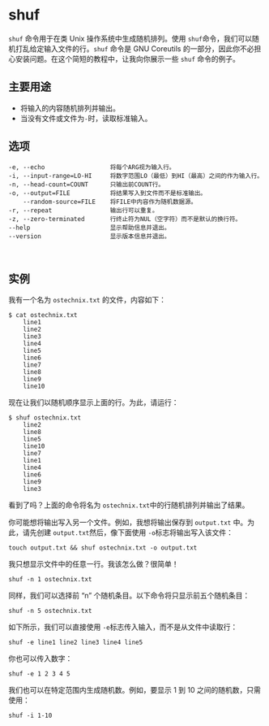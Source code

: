 # shuf

​`shuf`​ 命令用于在类 Unix 操作系统中生成随机排列。使用 `shuf`​ 命令，我们可以随机打乱给定输入文件的行。`shuf`​ 命令是 GNU Coreutils 的一部分，因此你不必担心安装问题。在这个简短的教程中，让我向你展示一些 `shuf`​ 命令的例子。

## 主要用途

- 将输入的内容随机排列并输出。
- 当没有文件或文件为`-`​时，读取标准输入。

## 选项

```shell
-e, --echo                  将每个ARG视为输入行。
-i, --input-range=LO-HI     将数字范围LO（最低）到HI（最高）之间的作为输入行。
-n, --head-count=COUNT      只输出前COUNT行。
-o, --output=FILE           将结果写入到文件而不是标准输出。
    --random-source=FILE    将FILE中内容作为随机数据源。
-r, --repeat                输出行可以重复。
-z, --zero-terminated       行终止符为NUL（空字符）而不是默认的换行符。
--help                      显示帮助信息并退出。
--version                   显示版本信息并退出。
```

‍

## 实例

我有一个名为 `ostechnix.txt`​ 的文件，内容如下：

```
$ cat ostechnix.txt
    line1
    line2
    line3
    line4
    line5
    line6
    line7
    line8
    line9
    line10
```

现在让我们以随机顺序显示上面的行。为此，请运行：

```
$ shuf ostechnix.txt
    line2
    line8
    line5
    line10
    line7
    line1
    line4
    line6
    line9
    line3
```

看到了吗？上面的命令将名为 `ostechnix.txt`​ 中的行随机排列并输出了结果。

你可能想将输出写入另一个文件。例如，我想将输出保存到 `output.txt`​ 中。为此，请先创建 `output.txt`​然后，像下面使用 `-o`​ 标志将输出写入该文件：

```
touch output.txt && shuf ostechnix.txt -o output.txt
```

我只想显示文件中的任意一行。我该怎么做？很简单！

```
shuf -n 1 ostechnix.txt
```

同样，我们可以选择前 “n” 个随机条目。以下命令将只显示前五个随机条目：

```
shuf -n 5 ostechnix.txt
```

如下所示，我们可以直接使用 `-e`​ 标志传入输入，而不是从文件中读取行：

```
shuf -e line1 line2 line3 line4 line5
```

你也可以传入数字：

```
shuf -e 1 2 3 4 5
```

我们也可以在特定范围内生成随机数。例如，要显示 1 到 10 之间的随机数，只需使用：

```
shuf -i 1-10
```
